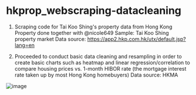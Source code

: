 # hkprop_webscraping-datacleaning
1. Scraping code for Tai Koo Shing's property data from Hong Kong Property done together with @nicole649
Sample: Tai Koo Shing property market
Data source: https://app2.hkp.com.hk/utx/default.jsp?lang=en

2. Proceeded to conduct basic data cleaning and resampling in order to create basic charts such as heatmap and linear regression/correlation to compare housing prices
vs. 1-month HIBOR rate (the mortgage interest rate taken up by most Hong Kong homebuyers) Data source: HKMA

![image](https://user-images.githubusercontent.com/88300732/131977392-c4bd1478-ba8a-4ec7-9ce5-baf7f8e7ad33.png)

